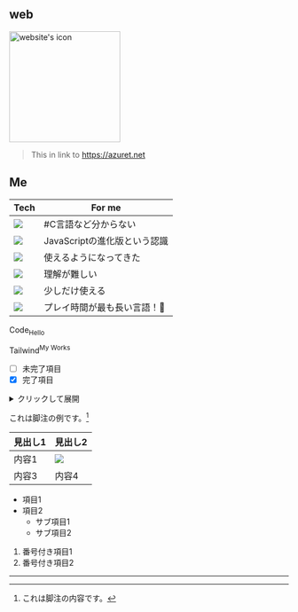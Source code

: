 ## web
<a href="https://azuret.net"><img src="https://azuret.net/favicon.ico" alt="website's icon" width="200" height="200"></a>

> This in link to https://azuret.net

## Me
| Tech | For me |
|--------|--------|
| <img src="https://img.shields.io/badge/-Unity-000000.svg?logo=unity&style=for-the-badge"> | #C言語など分からない |
| <img src="https://img.shields.io/badge/-Typescript-ffffff.svg?logo=typescript&style=for-the-badge"> | JavaScriptの進化版という認識 |
| <img src="https://img.shields.io/badge/-TailwindCSS-ffffff.svg?logo=tailwindCSS&style=for-the-badge"> | 使えるようになってきた |
| <img src="https://img.shields.io/badge/-Next.js-000000.svg?logo=next.js&style=for-the-badge"> | 理解が難しい |
| <img src="https://img.shields.io/badge/-Javascript-000000.svg?logo=javascript&style=for-the-badge"> | 少しだけ使える |
| <img src="https://img.shields.io/badge/-Python-ffd343.svg?logo=Python&style=for-the-badge"> | プレイ時間が最も長い言語！🥇 |

Code<sub>Hello</sub>

Tailwind<sup>My Works</sup>

- [ ] 未完了項目
- [x] 完了項目

<details>
  <summary>クリックして展開</summary>
  詳細な説明をここに記述します。
</details>

これは脚注の例です。[^1]

[^1]: これは脚注の内容です。

| 見出し1 | 見出し2 |
|--------|--------|
| 内容1  | <img src="https://img.shields.io/badge/-react-20232a.svg?logo=react&style=for-the-badge">  |
| 内容3  | 内容4  |

- 項目1
- 項目2
  - サブ項目1
  - サブ項目2

1. 番号付き項目1
2. 番号付き項目2

---
